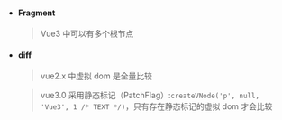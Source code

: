 - #### Fragment

  > Vue3 中可以有多个根节点

- #### diff

  > vue2.x 中虚拟 dom 是全量比较

  > vue3.0 采用静态标记（PatchFlag）:`createVNode('p', null, 'Vue3', 1 /* TEXT */)`，只有存在静态标记的虚拟 dom 才会比较
